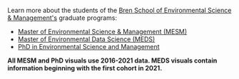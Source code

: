 Learn more about the students of the <a href="https://bren.ucsb.edu/" target="_blank">Bren School of Environmental Science & Management's</a> graduate programs: 

* <a href="https://bren.ucsb.edu/masters-programs/master-environmental-science-and-management" target="_blank">Master of Environmental Science & Management (MESM)</a>
* <a href="https://bren.ucsb.edu/masters-programs/master-environmental-data-science" target="_blank">Master of Environmental Data Science (MEDS)</a>
* <a href="https://bren.ucsb.edu/phd-environmental-science-and-management" target="_blank">PhD in Environmental Science and Management</a>

**All MESM and PhD visuals use 2016-2021 data. MEDS visuals contain information beginning with the first cohort in 2021.**









